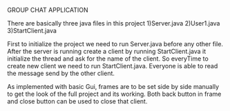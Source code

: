 GROUP CHAT APPLICATION

There are basically three java files in this project
1)Server.java
2)User1.java
3)StartClient.java  

First to initialize the project we need to run Server.java before any other file.
After the server is running create a client by running StartClient.java it initialize the thread and ask for the name of the client.
So everyTime to create new client we need to run StartClient.java.
Everyone is able to read the message send by the other client.

As implemented with basic Gui, frames are to be set side by side manually to get the look of the full project and its working.
Both back button in frame and close button can be used to close that client.

